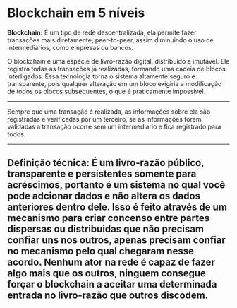 # Blockchain em 5 níveis

**Blockchain:** É um tipo de rede descentralizada, ela permite fazer transações mais diretamente, peer-to-peer, assim diminuindo o uso de intermediários, como empresas ou bancos.


O blockchain é uma espécie de livro-razão digital, distribuído e imutável. Ele registra todas as transações já realizadas, formando uma cadeia de blocos interligados. Essa tecnologia torna o sistema altamente seguro e transparente, pois qualquer alteração em um bloco exigiria a modificação de todos os blocos subsequentes, o que é praticamente impossível.

---

Sempre que uma transação é realizada, as informações sobre ela são registradas e verificadas por um terceiro, se as informações forem validadas a transação ocorre sem um intermediario e fica registrado para todos.

---

## **Definição técnica:** É um livro-razão público, transparente e persistentes somente para acréscimos, portanto é um sistema no qual você pode adcionar dados e não  altera os dados anteriores dentro dele. Isso é feito através de um mecanismo  para criar concenso entre partes dispersas ou distribuidas que não precisam confiar uns nos outros, apenas precisam confiar no mecanismo pelo qual chegaram nesse acordo. Nenhum ator na rede é capaz de fazer algo mais que os outros, ninguem consegue forçar o blockchain a aceitar uma determinada entrada no livro-razão que outros discodem.